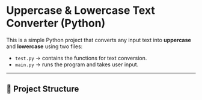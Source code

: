 # Uppercase & Lowercase Text Converter (Python)

This is a simple Python project that converts any input text into **uppercase** and **lowercase** using two files:
- `test.py` → contains the functions for text conversion.
- `main.py` → runs the program and takes user input.

---

## 📂 Project Structure

